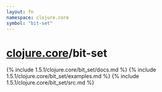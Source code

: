 ```yaml
---
layout: fn
namespace: clojure.core
symbol: "bit-set"
---
```


# [clojure.core](../)/bit-set

{% include 1.5.1/clojure.core/bit_set/docs.md %}
{% include 1.5.1/clojure.core/bit_set/examples.md %}
{% include 1.5.1/clojure.core/bit_set/src.md %}

